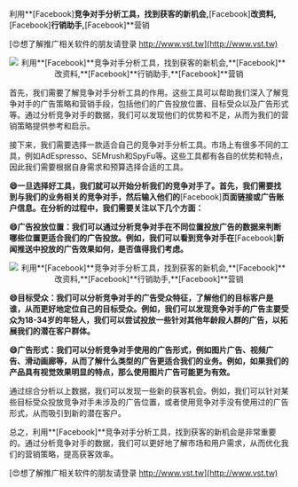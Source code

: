 利用**[Facebook]**竞争对手分析工具，找到获客的新机会,**[Facebook]**改资料,**[Facebook]**行销助手,**[Facebook]**营销

[😍想了解推广相关软件的朋友请登录 http://www.vst.tw](http://www.vst.tw)

 <center><img src="https://vst.tw/MP4/tuiguang/png/8.png" alt="利用**[Facebook]**竞争对手分析工具，找到获客的新机会,**[Facebook]**改资料,**[Facebook]**行销助手,**[Facebook]**营销"></center>

首先，我们需要了解竞争对手分析工具的作用。这些工具可以帮助我们深入了解竞争对手的广告策略和营销手段，包括他们的广告投放位置、目标受众以及广告形式等。通过分析竞争对手的数据，我们可以发现他们的优势和不足，从而为我们的营销策略提供参考和启示。

接下来，我们需要选择一款适合自己的竞争对手分析工具。市场上有很多不同的工具，例如AdEspresso、SEMrush和SpyFu等。这些工具都有各自的优势和特点，因此我们需要根据自身需求和预算选择合适的工具。

**😄一旦选择好工具，我们就可以开始分析我们的竞争对手了。首先，我们需要找到与我们的业务相关的竞争对手，然后输入他们的**[Facebook]**页面链接或广告账户信息。在分析的过程中，我们需要关注以下几个方面：**

**😄广告投放位置：我们可以通过分析竞争对手在不同位置投放广告的数据来判断哪些位置更适合我们的广告投放。例如，我们可以看到竞争对手在**[Facebook]**新闻推送中投放的广告效果如何，是否值得我们考虑。**

 <center><img src="https://vst.tw/MP4/tuiguang/png/5.png" alt="利用**[Facebook]**竞争对手分析工具，找到获客的新机会,**[Facebook]**改资料,**[Facebook]**行销助手,**[Facebook]**营销"></center>

**😄目标受众：我们可以分析竞争对手的广告受众特征，了解他们的目标客户是谁，从而更好地定位自己的目标受众。例如，我们可以发现竞争对手的广告主要受众为18-34岁的年轻人，我们可以尝试投放一些针对其他年龄段人群的广告，以拓展我们的潜在客户群体。**

**😄广告形式：我们可以分析竞争对手使用的广告形式，例如图片广告、视频广告、滑动画廊等，从而了解什么类型的广告更适合我们的业务。例如，如果我们的产品具有视觉效果明显的特点，那么使用图片广告可能更为有效。**

通过综合分析以上数据，我们可以发现一些新的获客机会。例如，我们可以针对某些目标受众投放竞争对手未涉及的广告位置，或者使用竞争对手没有使用过的广告形式，从而吸引到新的潜在客户。

总之，利用**[Facebook]**竞争对手分析工具，找到获客的新机会是非常重要的。通过分析竞争对手的数据，我们可以更好地了解市场和用户需求，从而优化我们的营销策略，提高获客效率。

[😍想了解推广相关软件的朋友请登录 http://www.vst.tw](http://www.vst.tw)



